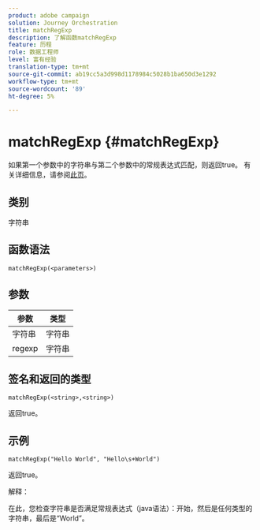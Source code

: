 ```yaml
---
product: adobe campaign
solution: Journey Orchestration
title: matchRegExp
description: 了解函数matchRegExp
feature: 历程
role: 数据工程师
level: 富有经验
translation-type: tm+mt
source-git-commit: ab19cc5a3d998d1178984c5028b1ba650d3e1292
workflow-type: tm+mt
source-wordcount: '89'
ht-degree: 5%

---
```



# matchRegExp {#matchRegExp}

如果第一个参数中的字符串与第二个参数中的常规表达式匹配，则返回true。 有关详细信息，请参阅[此页](https://docs.oracle.com/javase/7/docs/api/java/util/regex/Pattern.html)。

## 类别

字符串

## 函数语法

`matchRegExp(<parameters>)`

## 参数

| 参数 | 类型 |
|--- |--- |
| 字符串 | 字符串 |
| regexp | 字符串 |

## 签名和返回的类型

`matchRegExp(<string>,<string>)`

返回true。

## 示例

`matchRegExp("Hello World", "Hello\s+World")`

返回true。

解释：

在此，您检查字符串是否满足常规表达式（java语法）：开始，然后是任何类型的字符串，最后是“World”。
